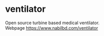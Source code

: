 # ventilator
Open source turbine based medical ventilator. 
<br> Webpage https://www.nabilbd.com/ventilator

